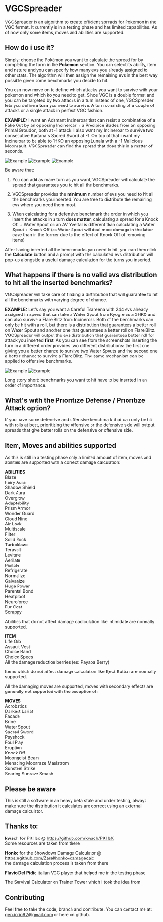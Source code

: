 # VGCSpreader
VGCSpreader is an algorithm to create efficient spreads for Pokemon in the VGC format. It currently is in a testing phase and has limited capabilities. As of now only some items, moves and abilities are supported.

## How do i use it?
Simply: choose the Pokémon you want to calculate the spread for by completing the form in the **Pokemon** section. You can select its ability, item and nature and you can specify how many evs you already assigned to other stats. The algorithm will then assign the remaining evs in the best way possible given some benchmarks you decide to hit.

You can now move on to define which attacks you want to survive with your pokemon and which ko you need to get. Since VGC is a double format and you can be targeted by two attacks in a turn instead of one, VGCSpreader lets you define a **turn** you need to survive. A turn consisting of a couple of attacks or a single attack in perfect VGC fashion.

**EXAMPLE:** I want an Adamant Incineroar that can resist a combination of a Fake Out by an opposing Incineroar + a Precipice Blades from an opposing Primal Groudon, both at -1 attack. I also want my Incineroar to survive two consecutive Kartana's Sacred Sword at -1. On top of that i want my Incineroar to be able to 1HKO an opposing Lunala with a -1 Malicious Moonsault. VGCSpreader can find the spread that does this in a matter of seconds.

![Example](https://ibb.co/rkmY8Pp) ![Example](https://ibb.co/6wmqCjT) ![Example](https://ibb.co/fXbhQzp)

Be aware that:
1) You can add as many turn as you want, VGCSpreader will calculate the spread that guarantees you to hit all the benchmarks.

2) VGCSpreader provides the **minimum** number of evs you need to hit all the benchmarks you inserted. You are free to distribute the remaining evs where you need them most.

3) When calculating for a defensive benchmark the order in which you insert the attacks in a turn **does matter**, calculating a spread for a Knock Off + Water Spout on an AV Yveltal is different than calculating a Water Spout + Knock Off (as Water Spout will deal more damage in the latter case than in the former due to the effect of Knock Off of removing items)

After having inserted all the benchmarks you need to hit, you can then click the **Calculate** button and a prompt with the calculated evs distribution will pop-up alongside a useful damage calculation for the turns you inserted.

## What happens if there is no valid evs distribution to hit all the inserted benchmarks?
VGCSpreader will take care of finding a distribution that will guarantee to hit all the benchmarks with varying degree of chance.

**EXAMPLE:** Let's say you want a Careful Tsareena with 244 evs already assigned in speed that can take a Water Spout from Kyogre as a 3HKO and can also survive a Flare Blitz from Incineroar. Both of the benchmarks can only be hit with a roll, but there is a distribution that guarantees a better roll on Water Spout and another one that guarantees a better roll on Flare Blitz. VGCSpreader will output the evs distribution that guarantees better roll for attack you inserted **first**. As you can see from the screenshots inserting the turn in a different order provides two different distributions: the first one giving you a better chance to survive two Water Spouts and the second one a better chance to survive a Flare Blitz.
The same mechanism can be applied to offensive benchmarks.

![Example](https://ibb.co/nnvzRF2) ![Example](https://ibb.co/1nMJ9Yb)

Long story short: benchmarks you want to hit have to be inserted in an order of importance.

## What's with the Prioritize Defense / Prioritize Attack option?
If you have some defensive and offensive benchmark that can only be hit with rolls at best, prioritizing the offensive or the defensive side will output spreads that give better rolls on the defensive or offensive side.

## Item, Moves and abilities supported 
As this is still in a testing phase only a limited amount of item, moves and abilities are supported with a correct damage calculation:

**ABILITIES**  
Blaze  
Fairy Aura  
Shadow Shield  
Dark Aura  
Overgrow  
Adaptability  
Prism Armor  
Wonder Guard  
Cloud Nine  
Air Lock  
Multiscale  
Filter  
Solid Rock  
Turboblaze  
Teravolt  
Levitate  
Aerilate  
Pixilate  
Refrigerate  
Normalize  
Galvanize  
Huge Power  
Parental Bond  
Heatproof  
Neuroforce  
Fur Coat  
Scrappy  

Abilities that do not affect damage caclculation like Intimidate are normally supported.

**ITEM**  
Life Orb  
Assault Vest  
Choice Band  
Choice Specs  
All the damage reduction berries (es: Payapa Berry)  

Items which do not affect damage calculation like Eject Button are normally supported.

All the damaging moves are supported, moves with secondary effects are generally not supported with the exception of:

**MOVES**  
Acrobatics  
Darkest Lariat  
Facade  
Brine  
Water Spout  
Sacred Sword  
Psyshock  
Foul Play  
Eruption  
Knock Off  
Moongeist Beam  
Menacing Moonraze Maelstrom  
Sunsteel Strike  
Searing Sunraze Smash  

## Please be aware
This is still a software in an heavy beta state and under testing, always make sure the distribution it calculates are correct using an external damage calculator.

## Thanks to:
**kwsch** for PKHex @ https://github.com/kwsch/PKHeX  
Some resources are taken from there

**Honko** for the Showdown Damage Calculator @ https://github.com/Zarel/honko-damagecalc  
the damage calculation process is taken from there

**Flavio Del Pidio** italian VGC player that helped me in the testing phase

The Survival Calculator on Trainer Tower which i took the idea from

## Contributing
Feel free to take the code, branch and contribute. You can contact me at: gen.iorio92@gmail.com or here on github.
